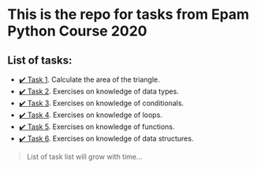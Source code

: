 # This is the repo for tasks from Epam Python Course 2020

## List of tasks:
- [✔️ Task 1](https://gitlab.com/nosoccus/python-online-course-epam/-/tree/master/TASK_1). Calculate the area of the triangle.
- [✔️ Task 2](https://gitlab.com/nosoccus/python-online-course-epam/-/tree/master/TASK_2). Exercises on knowledge of data types.
- [✔️ Task 3](https://gitlab.com/nosoccus/python-online-course-epam/-/tree/master/TASK_3). Exercises on knowledge of conditionals.
- [✔️ Task 4](https://gitlab.com/nosoccus/python-online-course-epam/-/tree/master/TASK_4). Exercises on knowledge of loops.
- [✔️ Task 5](https://gitlab.com/nosoccus/python-online-course-epam/-/tree/master/TASK_5). Exercises on knowledge of functions.
- [✔️ Task 6](https://gitlab.com/nosoccus/python-online-course-epam/-/tree/master/TASK_6). Exercises on knowledge of data structures.
> List of task list will grow with time...
